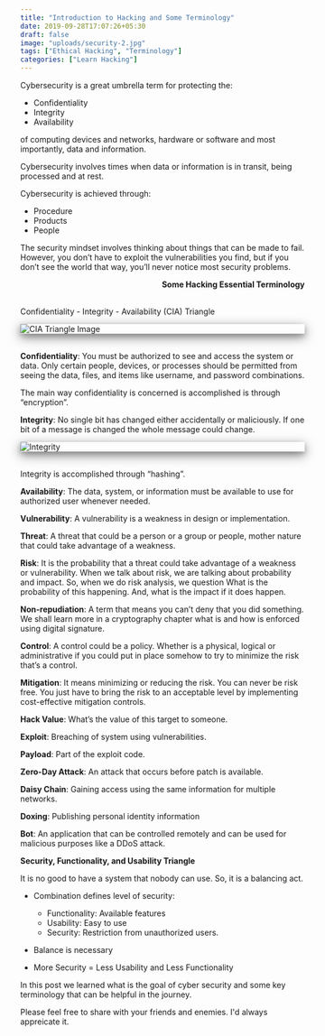 ```yaml
---
title: "Introduction to Hacking and Some Terminology"
date: 2019-09-28T17:07:26+05:30
draft: false
image: "uploads/security-2.jpg"
tags: ["Ethical Hacking", "Terminology"]
categories: ["Learn Hacking"]
---
```


Cybersecurity is a great umbrella term for protecting the:

- Confidentiality
- Integrity
- Availability

of computing devices and networks, hardware or software and most importantly, data and information.

Cybersecurity involves times when data or information is in transit, being processed and at rest.

Cybersecurity is achieved through:

- Procedure
- Products
- People

The security mindset involves thinking about things that can be made to fail. However, you don’t have to exploit the vulnerabilities you find, but if you don’t see the world that way, you’ll never notice most security problems. 


<div style="text-align: right"><strong>Some Hacking Essential Terminology</strong></div> <br>

Confidentiality - Integrity - Availability (CIA) Triangle

<div id="boxshadow" style="box-shadow: 0 4px 8px 0 rgba(0, 0, 0, 0.2), 0 6px 20px 0 rgba(0, 0, 0, 0.5)">
    <img src="https://security10x.com/uploads/cia-triangle.jpg" alt="CIA Triangle Image">
</div>
<br>

**Confidentiality**: You must be authorized to see and access the system or data. Only certain people, devices, or processes should be permitted from seeing the data, files, and items like username, and password combinations.

The main way confidentiality is concerned is accomplished is through “encryption”. 

**Integrity**: No single bit has changed either accidentally or maliciously. If one bit of a message is changed the whole message could change.

<div id="boxshadow" style="box-shadow: 0 4px 8px 0 rgba(0, 0, 0, 0.2), 0 6px 20px 0 rgba(0, 0, 0, 0.5)">
    <img src="https://security10x.com/uploads/hired-and-fired.png" alt="Integrity">
</div>
<br>

Integrity is accomplished through “hashing”.

**Availability**: The data, system, or information must be available to use for authorized user whenever needed.

**Vulnerability**: A vulnerability is a weakness in design or implementation. 

**Threat**: A threat that could be a person or a group or people, mother nature that could take advantage of a weakness.

**Risk**: It is the probability that a threat could take advantage of a weakness or vulnerability. When we talk about risk, we are talking about probability and impact. So, when we do risk analysis, we question 
What is the probability of this happening. 
And, what is the impact if it does happen. 

**Non-repudiation**: A term that means you can’t deny that you did something. We shall learn more in a cryptography chapter what is and how is enforced using digital signature. 

**Control**: A control could be a policy. Whether is a physical, logical or administrative if you could put in place somehow to try to minimize the risk that’s a control.

**Mitigation**: It means minimizing or reducing the risk. You can never be risk free. You just have to bring the risk to an acceptable level by implementing cost-effective mitigation controls.

**Hack Value**: What’s the value of this target to someone. 

**Exploit**: Breaching of system using vulnerabilities. 

**Payload**: Part of the exploit code.

**Zero-Day Attack**: An attack that occurs before patch is available.

**Daisy Chain**: Gaining access using the same information for multiple networks.

**Doxing**: Publishing personal identity information

**Bot**:  An application that can be controlled remotely and can be used for malicious purposes like a DDoS attack. 

**Security, Functionality, and Usability Triangle**

It is no good to have a system that nobody can use. So, it is a balancing act. 

- Combination defines level of security:

    - Functionality: Available features
    - Usability: Easy to use
    - Security: Restriction from unauthorized users.

- Balance is necessary
- More Security = Less Usability and Less Functionality

In this post we learned what is the goal of cyber security and some key terminology that can be helpful in the journey.

Please feel free to share with your friends and enemies. I'd always appreicate it.
